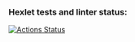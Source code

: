 ### Hexlet tests and linter status:
[![Actions Status](https://github.com/AlexandrKoliukh/js-oop-project-lvl1/workflows/hexlet-check/badge.svg)](https://github.com/AlexandrKoliukh/js-oop-project-lvl1/actions)